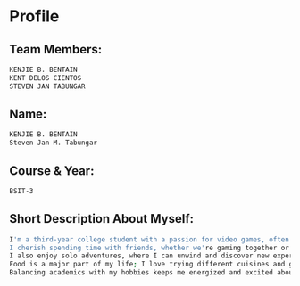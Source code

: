 # Profile

## Team Members:
```sh
KENJIE B. BENTAIN
KENT DELOS CIENTOS
STEVEN JAN TABUNGAR
```
## Name: 
```sh
KENJIE B. BENTAIN
Steven Jan M. Tabungar
```

## Course & Year: 
```sh
BSIT-3
```

## Short Description About Myself:
```sh
I'm a third-year college student with a passion for video games, often immersing myself in virtual worlds during my downtime. 
I cherish spending time with friends, whether we're gaming together or exploring new places. 
I also enjoy solo adventures, where I can unwind and discover new experiences on my own. 
Food is a major part of my life; I love trying different cuisines and going on food trips to satisfy my culinary curiosity. 
Balancing academics with my hobbies keeps me energized and excited about each day!
```
